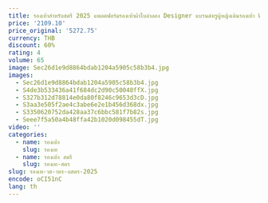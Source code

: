 ```yaml
---
title: รองเท้าสําหรับสตรี 2025 แพลตฟอร์มรองเท้าผ้าใบลําลอง Designer แบรนด์หรูผู้หญิงเดินรองเท้า Wedges Chunky เดินป่าผู้หญิงกีฬารองเท้า
price: '2109.10'
price_original: '5272.75'
currency: THB
discount: 60%
rating: 4
volume: 65
image: Sec26d1e9d8864bdab1204a5905c58b3b4.jpg
images:
  - Sec26d1e9d8864bdab1204a5905c58b3b4.jpg
  - S4de3b533436a41f684dc2d90c50048ffX.jpg
  - S327b312d78814e0da80f8246c9653d3cD.jpg
  - S3aa3e505f2ae4c3abe6e2e1b456d368dx.jpg
  - S3350620752da428aa37c6bbc581f7b82s.jpg
  - Seee7f5a50a4b48ffa42b1020d098455dT.jpg
video: ''
categories:
  - name: รองเท้า
    slug: รองเท
  - name: รองเท้า สตรี
    slug: รองเท-สตร
slug: รองเท-าส-าหร-บสตร-2025
encode: oCI51nC
lang: th
---
```

  